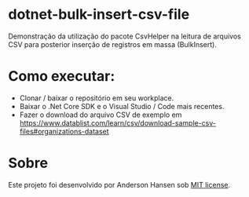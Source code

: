 # dotnet-bulk-insert-csv-file
Demonstração da utilização do pacote CsvHelper na leitura de arquivos CSV para posterior inserção de registros em massa (BulkInsert).

# Como executar:
- Clonar / baixar o repositório em seu workplace.
- Baixar o .Net Core SDK e o Visual Studio / Code mais recentes.
- Fazer o download do arquivo CSV de exemplo em https://www.datablist.com/learn/csv/download-sample-csv-files#organizations-dataset

# Sobre
Este projeto foi desenvolvido por Anderson Hansen sob [MIT license](LICENSE).